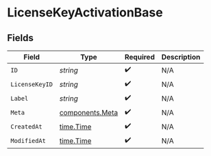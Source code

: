 # LicenseKeyActivationBase


## Fields

| Field                                              | Type                                               | Required                                           | Description                                        |
| -------------------------------------------------- | -------------------------------------------------- | -------------------------------------------------- | -------------------------------------------------- |
| `ID`                                               | *string*                                           | :heavy_check_mark:                                 | N/A                                                |
| `LicenseKeyID`                                     | *string*                                           | :heavy_check_mark:                                 | N/A                                                |
| `Label`                                            | *string*                                           | :heavy_check_mark:                                 | N/A                                                |
| `Meta`                                             | [components.Meta](../../models/components/meta.md) | :heavy_check_mark:                                 | N/A                                                |
| `CreatedAt`                                        | [time.Time](https://pkg.go.dev/time#Time)          | :heavy_check_mark:                                 | N/A                                                |
| `ModifiedAt`                                       | [time.Time](https://pkg.go.dev/time#Time)          | :heavy_check_mark:                                 | N/A                                                |